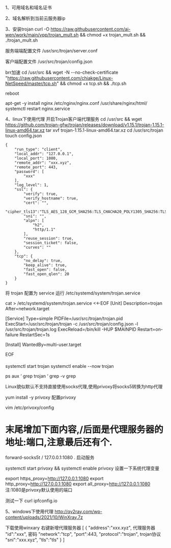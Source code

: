 1、可用域名和域名证书 

2、域名解析到当前云服务器ip

3、安装trojan
curl -O https://raw.githubusercontent.com/ai-wen/work/main/vpp/trojan_mult.sh && chmod +x trojan_mult.sh && ./trojan_mult.sh

服务端端配置文件
/usr/src/trojan/server.conf

客户端配置文件
/usr/src/trojan/config.json

brr加速
cd /usr/src && wget -N --no-check-certificate "https://raw.githubusercontent.com/chiakge/Linux-NetSpeed/master/tcp.sh" && chmod +x tcp.sh && ./tcp.sh


reboot


apt-get -y install  nginx
/etc/nginx/nginx.conf 
/usr/share/nginx/html/ 
systemctl restart nginx.service



4、linux下使用代理
开启Trojan客户端代理服务
cd /usr/src && wget https://github.com/trojan-gfw/trojan/releases/download/v1.15.1/trojan-1.15.1-linux-amd64.tar.xz
tar xvf trojan-1.15.1-linux-amd64.tar.xz
cd /usr/src/trojan
touch config.json

```config
{
    "run_type": "client",
    "local_addr": "127.0.0.1",
    "local_port": 1080,
    "remote_addr": "xxx.xyz",
    "remote_port": 443,
    "password": [
        "xxx"
    ],
    "log_level": 1,
    "ssl": {
        "verify": true,
        "verify_hostname": true,
        "cert": "",
        "cipher_tls13":"TLS_AES_128_GCM_SHA256:TLS_CHACHA20_POLY1305_SHA256:TLS_AES_256_GCM_SHA384",
        "sni": "",
        "alpn": [
            "h2",
            "http/1.1"
        ],
        "reuse_session": true,
        "session_ticket": false,
        "curves": ""
    },
    "tcp": {
        "no_delay": true,
        "keep_alive": true,
        "fast_open": false,
        "fast_open_qlen": 20
    }
}
```

将 trojan 配置为  service 运行
/etc/systemd/system/trojan.service

cat > /etc/systemd/system/trojan.service <<-EOF
[Unit]
Description=trojan
After=network.target

[Service]
Type=simple
PIDFile=/usr/src/trojan/trojan.pid
ExecStart=/usr/src/trojan/trojan -c /usr/src/trojan/config.json -l /usr/src/trojan/trojan.log
ExecReload=/bin/kill -HUP \$MAINPID
Restart=on-failure
RestartSec=1s

[Install]
WantedBy=multi-user.target

EOF


#### 
systemctl start trojan
systemctl enable --now trojan

ps aux ‘ grep trojan ‘ grep -v grep

Linux貌似默认不支持直接使用socks代理,使用privoxy将socks5转换为http代理

yum install -y privoxy
配置privoxy

vim /etc/privoxy/config
# 末尾增加下面内容,/后面是代理服务器的地址:端口,注意最后还有个.

forward-socks5t / 127.0.0.1:1080 .
启动服务

systemctl start privoxy && systemctl enable privoxy
设置一下系统代理变量

export https_proxy=http://127.0.0.1:1080
export http_proxy=http://127.0.0.1:1080
export all_proxy=http://127.0.0.1:1080
注:1080是privoxy默认使用的端口

测试一下
curl ipfconfig.io



5、windows下使用代理
http://qv2ray.com/wp-content/uploads/2021/10/WinXray.7z

下载使用winxary
右键新增代理服务器
[
    {
        "address":"xxx.xyz",        代理服务器
        "id":"xxx",                 密码
        "network":"tcp",
        "port":443,
        "protocol":"trojan",           trojan协议
        "sni":"xxx.xyz",
        "tls":"tls"
    }
]